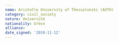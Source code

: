 ```yaml
---
name: Aristotle University of Thessaloniki (AUTH)
category: civil_society
nature: Université
nationality: Grèce
alliance: 
date_signed: '2018-11-12'
---
```

    